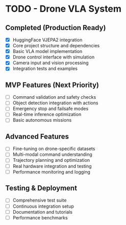 # TODO - Drone VLA System

## Completed (Production Ready)
- [x] HuggingFace VJEPA2 integration
- [x] Core project structure and dependencies
- [x] Basic VLA model implementation
- [x] Drone control interface with simulation
- [x] Camera input and vision processing
- [x] Integration tests and examples

## MVP Features (Next Priority)
- [ ] Command validation and safety checks
- [ ] Object detection integration with actions
- [ ] Emergency stop and failsafe modes
- [ ] Real-time inference optimization
- [ ] Basic autonomous missions

## Advanced Features
- [ ] Fine-tuning on drone-specific datasets
- [ ] Multi-modal command understanding
- [ ] Trajectory planning and optimization
- [ ] Real hardware integration and testing
- [ ] Performance monitoring and logging

## Testing & Deployment
- [ ] Comprehensive test suite
- [ ] Continuous integration setup
- [ ] Documentation and tutorials
- [ ] Performance benchmarks
